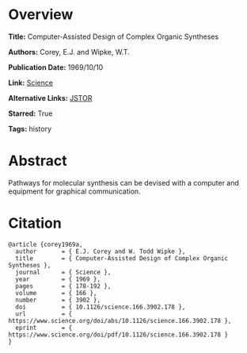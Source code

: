 # Overview
**Title:**
Computer-Assisted Design of Complex Organic Syntheses

**Authors:**
Corey, E.J. and Wipke, W.T.

**Publication Date:**
1969/10/10

**Link:**
[Science](https://www.science.org/doi/10.1126/science.166.3902.178)

**Alternative Links:**
[JSTOR](https://www.jstor.org/stable/1727162)

**Starred:**
True

**Tags:**
history


# Abstract
Pathways for molecular synthesis can be devised with a computer and equipment for graphical communication.


# Citation
```
@article {corey1969a,
  author       = { E.J. Corey and W. Todd Wipke },
  title        = { Computer-Assisted Design of Complex Organic Syntheses },
  journal      = { Science },
  year         = { 1969 },
  pages        = { 178-192 },
  volume       = { 166 },
  number       = { 3902 },
  doi          = { 10.1126/science.166.3902.178 },
  url          = { https://www.science.org/doi/abs/10.1126/science.166.3902.178 },
  eprint       = { https://www.science.org/doi/pdf/10.1126/science.166.3902.178 }
}
```
